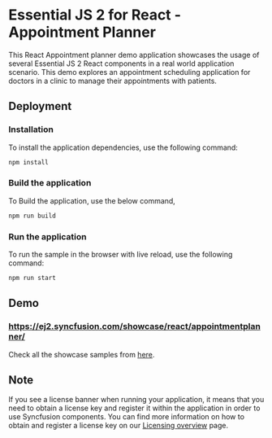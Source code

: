 # Essential JS 2 for React - Appointment Planner

This React Appointment planner demo application showcases the usage of several Essential JS 2 React components in a real world application scenario. This demo explores an appointment scheduling application for doctors in a clinic to manage their appointments with patients.

## Deployment

### Installation

To install the application dependencies, use the following command:

```sh
npm install
```

### Build the application

To Build the application, use the below command,

```sh
npm run build
```

### Run the application

To run the sample in the browser with live reload, use the following command:

```sh
npm run start
```

## Demo

### <a href="https://ej2.syncfusion.com/showcase/react/appointmentplanner/" target="_blank">https://ej2.syncfusion.com/showcase/react/appointmentplanner/</a>

Check all the showcase samples from <a href="https://ej2.syncfusion.com/home/react.html" target="_blank">here</a>.

## Note

If you see a license banner when running your application, it means that you need to obtain a license key and register it within the application in order to use Syncfusion components. You can find more information on how to obtain and register a license key on our 
<a href="https://ej2.syncfusion.com/react/documentation/licensing/overview" target="_blank">Licensing overview</a> page.